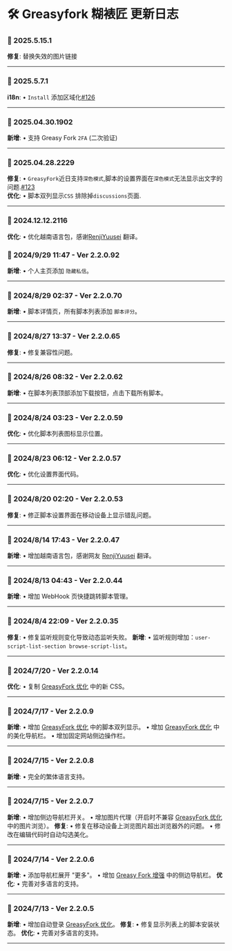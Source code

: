 # **🛠️ Greasyfork 糊裱匠 更新日志**

### **📅 2025.5.15.1**

**修复**: 替换失效的图片链接<br>

---

### **📅 2025.5.7.1**

**i18n**: • `Install`  添加区域化[#126](https://github.com/ChinaGodMan/UserScripts/issues/126)<br>

---

### **📅 2025.04.30.1902**

**新增**: • 支持 Greasy Fork `2FA` (二次验证)<br>

---

### **📅 2025.04.28.2229**

**修复**: • `GreasyFork`近日支持`深色模式`,脚本的设置界面在`深色模式`无法显示出文字的问题.[#123](https://github.com/ChinaGodMan/UserScripts/issues/123) <br>
**优化**: • 脚本双列显示`CSS` 排除掉`discussions`页面.

---

### **📅 2024.12.12.2116**

**优化**: • 优化越南语言包，感谢[RenjiYuusei](https://greasyfork.org/zh-CN/scripts/497346/discussions/270373) 翻译。

### **📅 2024/9/29 11:47 - Ver 2.2.0.92**

**新增**: • 个人主页添加 `隐藏私信`。

---

### **📅 2024/8/29 02:37 - Ver 2.2.0.70**

**新增**: • 脚本详情页，所有脚本列表添加 `脚本评分`。

---

### **📅 2024/8/27 13:37 - Ver 2.2.0.65**

**修复**: • 修复兼容性问题。

---

### **📅 2024/8/26 08:32 - Ver 2.2.0.62**

**新增**: • 在脚本列表顶部添加下载按钮，点击下载所有脚本。

---

### **📅 2024/8/24 03:23 - Ver 2.2.0.59**

**优化**: • 优化脚本列表图标显示位置。

---

### **📅 2024/8/23 06:12 - Ver 2.2.0.57**

**优化**: • 优化设置界面代码。

---

### **📅 2024/8/20 02:20 - Ver 2.2.0.53**

**修复**: • 修正脚本设置界面在移动设备上显示错乱问题。

---

### **📅 2024/8/14 17:43 - Ver 2.2.0.47**

**新增**: • 增加越南语言包，感谢网友 [RenjiYuusei](https://greasyfork.org/zh-CN/scripts/497346/discussions/255571) 翻译。

---

### **📅 2024/8/13 04:43 - Ver 2.2.0.44**

**新增**: • 增加 WebHook 页快捷跳转脚本管理。

---

### **📅 2024/8/4 22:09 - Ver 2.2.0.35**

**修复**: • 修复监听规则变化导致动态监听失败。
**新增**: • 监听规则增加：`user-script-list-section browse-script-list`。

---

### **📅 2024/7/20 - Ver 2.2.0.14**

**优化**: • 复制 [GreasyFork 优化](https://greasyfork.org/zh-CN/scripts/475722) 中的新 CSS。

---

### **📅 2024/7/17 - Ver 2.2.0.9**

**新增**:
• 增加 [GreasyFork 优化](https://greasyfork.org/zh-CN/scripts/475722) 中的脚本双列显示。
• 增加 [GreasyFork 优化](https://greasyfork.org/zh-CN/scripts/475722) 中的美化导航栏。
• 增加固定网站侧边操作栏。

---

### **📅 2024/7/15 - Ver 2.2.0.8**

**新增**: • 完全的繁体语言支持。

---

### **📅 2024/7/15 - Ver 2.2.0.7**

**新增**:
• 增加侧边导航栏开关。
• 增加图片代理（开启时不兼容 [GreasyFork 优化](https://greasyfork.org/zh-CN/scripts/475722) 中的图片浏览）。
**修复**:
• 修复在移动设备上浏览图片超出浏览器外的问题。
• 修改在编辑代码时自动勾选美化。

---

### **📅 2024/7/14 - Ver 2.2.0.6**

**新增**:
• 添加导航栏展开 "更多"。
• 增加 [Greasy Fork 增强](https://greasyfork.org/zh-CN/scripts/467078) 中的侧边导航栏。
**优化**: • 完善对多语言的支持。

---

### **📅 2024/7/13 - Ver 2.2.0.5**

**新增**: • 增加自动登录 [GreasyFork 优化](https://greasyfork.org/zh-CN/scripts/475722)。
**修复**: • 修复显示列表上的脚本安装状态。
**优化**: • 完善对多语言的支持。

---
